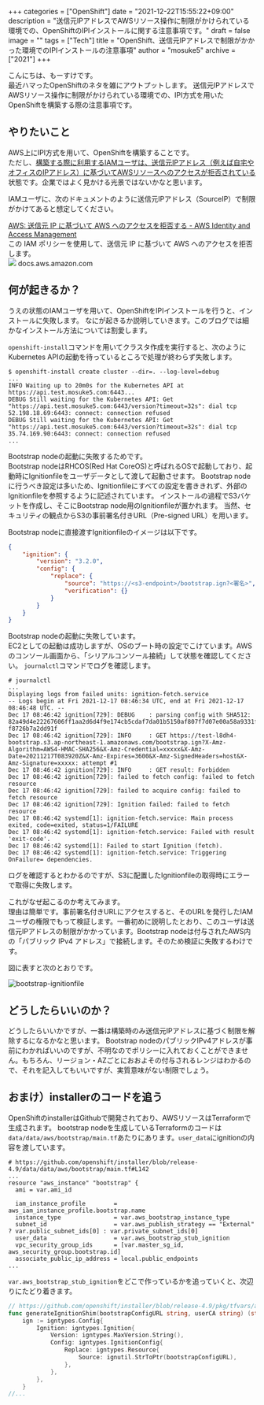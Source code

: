 +++
categories = ["OpenShift"]
date = "2021-12-22T15:55:22+09:00"
description = "送信元IPアドレスでAWSリソース操作に制限がかけられている環境での、OpenShiftのIPIインストールに関する注意事項です。"
draft = false
image = ""
tags = ["Tech"]
title = "OpenShift、送信元IPアドレスで制限がかかった環境でのIPIインストールの注意事項"
author = "mosuke5"
archive = ["2021"]
+++

こんにちは、もーすけです。  
最近ハマったOpenShiftのネタを雑にアウトプットします。
送信元IPアドレスでAWSリソース操作に制限がかけられている環境での、IPI方式を用いたOpenShiftを構築する際の注意事項です。
<!--more-->

## やりたいこと
AWS上にIPI方式を用いて、OpenShiftを構築することです。  
ただし、<u>構築する際に利用するIAMユーザは、送信元IPアドレス（例えば自宅やオフィスのIPアドレス）に基づいてAWSリソースへのアクセスが拒否されている</u>状態です。企業ではよく見かける光景ではないかなと思います。

IAMユーザに、次のドキュメントのように送信元IPアドレス（SourceIP）で制限がかけてあると想定してください。

<div class="belg-link row">
  <div class="belg-right col-md-12">
  <div class="belg-title">
      <a href="https://docs.aws.amazon.com/ja_jp/IAM/latest/UserGuide/reference_policies_examples_aws_deny-ip.html" target="_blank">AWS: 送信元 IP に基づいて AWS へのアクセスを拒否する - AWS Identity and Access Management</a>
    </div>
    <div class="belg-description">この IAM ポリシーを使用して、送信元 IP に基づいて AWS へのアクセスを拒否します。</div>
    <div class="belg-site">
      <img src="https://docs.aws.amazon.com/assets/images/favicon.ico" class="belg-site-icon">
      <span class="belg-site-name">docs.aws.amazon.com</span>
    </div>
  </div>
</div>

## 何が起きるか？
うえの状態のIAMユーザを用いて、OpenShiftをIPIインストールを行うと、インストールに失敗します。
なにが起きるか説明していきます。このブログでは細かなインストール方法については割愛します。

`openshift-install`コマンドを用いてクラスタ作成を実行すると、次のようにKubernetes APIの起動を待っているところで処理が終わらず失敗します。

```
$ openshift-install create cluster --dir=. --log-level=debug
...
INFO Waiting up to 20m0s for the Kubernetes API at https://api.test.mosuke5.com:6443...
DEBUG Still waiting for the Kubernetes API: Get "https://api.test.mosuke5.com:6443/version?timeout=32s": dial tcp 52.198.18.69:6443: connect: connection refused
DEBUG Still waiting for the Kubernetes API: Get "https://api.test.mosuke5.com:6443/version?timeout=32s": dial tcp 35.74.169.90:6443: connect: connection refused
...
```

Bootstrap nodeの起動に失敗するためです。  
Bootstrap nodeはRHCOS(Red Hat CoreOS)と呼ばれるOSで起動しており、起動時にIgnitionfileをユーザデータとして渡して起動させます。
Bootstrap nodeに行うべき設定は多いため、Ignitionfileにすべての設定を書ききれず、外部のIgnitionfileを参照するように記述されています。
インストールの過程でS3バケットを作成し、そこにBootstrap node用のIgnitionfileが置かれます。
当然、セキュリティの観点からS3の事前署名付きURL（Pre-signed URL）を用います。

Bootstrap nodeに直接渡すIgnitionfileのイメージは以下です。

```json
{
    "ignition": {
        "version": "3.2.0",
        "config": {
            "replace": {
                "source": "https://<s3-endpoint>/bootstrap.ign?<署名>",
                "verification": {}
            }
        }
    }
}
```

Bootstrap nodeの起動に失敗しています。  
EC2としての起動は成功しますが、OSのブート時の設定でこけています。AWSのコンソール画面から、「シリアルコンソール接続」して状態を確認してください。
`journalctl`コマンドでログを確認します。

```
# journalctl
...
Displaying logs from failed units: ignition-fetch.service
-- Logs begin at Fri 2021-12-17 08:46:34 UTC, end at Fri 2021-12-17 08:46:48 UTC. --
Dec 17 08:46:42 ignition[729]: DEBUG    : parsing config with SHA512: 82a49d4e22267606ff1aa2d6d4f9e174cb5cdaf7da01b5150af807f7d07e00a58a9331f8befefb07a7e2c4364299c0f62ab2748cd05260c204
f8726b7a2dd91f
Dec 17 08:46:42 ignition[729]: INFO     : GET https://test-l8dh4-bootstrap.s3.ap-northeast-1.amazonaws.com/bootstrap.ign?X-Amz-Algorithm=AWS4-HMAC-SHA256&X-Amz-Credential=xxxxx&X-Amz-Date=20211217T083920Z&X-Amz-Expires=3600&X-Amz-SignedHeaders=host&X-Amz-Signature=xxxxx: attempt #1
Dec 17 08:46:42 ignition[729]: INFO     : GET result: Forbidden
Dec 17 08:46:42 ignition[729]: failed to fetch config: failed to fetch resource
Dec 17 08:46:42 ignition[729]: failed to acquire config: failed to fetch resource
Dec 17 08:46:42 ignition[729]: Ignition failed: failed to fetch resource
Dec 17 08:46:42 systemd[1]: ignition-fetch.service: Main process exited, code=exited, status=1/FAILURE
Dec 17 08:46:42 systemd[1]: ignition-fetch.service: Failed with result 'exit-code'.
Dec 17 08:46:42 systemd[1]: Failed to start Ignition (fetch).
Dec 17 08:46:42 systemd[1]: ignition-fetch.service: Triggering OnFailure= dependencies.
```

ログを確認するとわかるのですが、S3に配置したIgnitionfileの取得時にエラーで取得に失敗します。  

これがなぜ起こるのか考えてみます。  
理由は簡単です。事前署名付きURLにアクセスすると、そのURLを発行したIAMユーザの権限でもって検証します。一番初めに説明したとおり、このユーザは送信元IPアドレスの制限がかかっています。Bootstrap nodeは付与されたAWS内の「パブリック IPv4 アドレス」で接続します。そのため検証に失敗するわけです。

図に表すと次のとおりです。

![bootstrap-ignitionfile](/image/bootstrap-ignitionfile.png)

## どうしたらいいのか？
どうしたらいいかですが、一番は構築時のみ送信元IPアドレスに基づく制限を解除するになるかなと思います。
Bootstrap nodeのパブリックIPv4アドレスが事前にわかればいいのですが、不明なのでポリシーに入れておくことができません。もちろん、リージョン・AZごとにおおよその付与されるレンジはわかるので、それを記入してもいいですが、実質意味がない制限でしょう。

## おまけ）installerのコードを追う
OpenShiftのinstallerはGithubで開発されており、AWSリソースはTerraformで生成されます。
bootstrap nodeを生成しているTerraformのコードは `data/data/aws/bootstrap/main.tf`あたりにあります。`user_data`にignitionの内容を渡しています。

```hcl
# https://github.com/openshift/installer/blob/release-4.9/data/data/aws/bootstrap/main.tf#L142
...
resource "aws_instance" "bootstrap" {
  ami = var.ami_id

  iam_instance_profile        = aws_iam_instance_profile.bootstrap.name
  instance_type               = var.aws_bootstrap_instance_type
  subnet_id                   = var.aws_publish_strategy == "External" ? var.public_subnet_ids[0] : var.private_subnet_ids[0]
  user_data                   = var.aws_bootstrap_stub_ignition
  vpc_security_group_ids      = [var.master_sg_id, aws_security_group.bootstrap.id]
  associate_public_ip_address = local.public_endpoints
...
```

`var.aws_bootstrap_stub_ignition`をどこで作っているかを追っていくと、次辺りにたどり着きます。

```go
// https://github.com/openshift/installer/blob/release-4.9/pkg/tfvars/aws/bootstrap_ignition.go#L39-L75
func generateIgnitionShim(bootstrapConfigURL string, userCA string) (string, error) {
	ign := igntypes.Config{
		Ignition: igntypes.Ignition{
			Version: igntypes.MaxVersion.String(),
			Config: igntypes.IgnitionConfig{
				Replace: igntypes.Resource{
					Source: ignutil.StrToPtr(bootstrapConfigURL),
				},
			},
		},
	}
//...
```